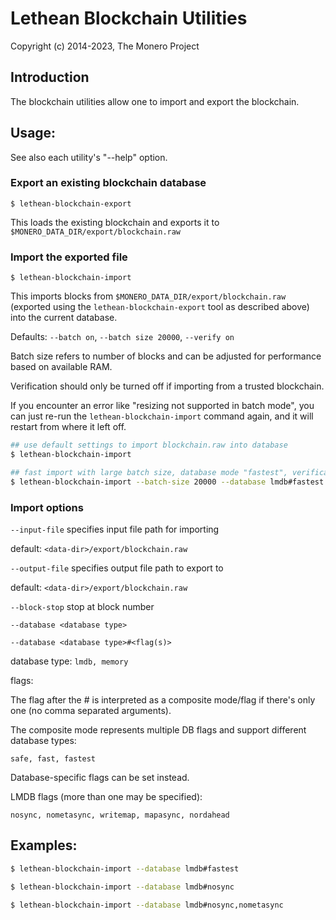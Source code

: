 # Lethean Blockchain Utilities

Copyright (c) 2014-2023, The Monero Project

## Introduction

The blockchain utilities allow one to import and export the blockchain.

## Usage:

See also each utility's "--help" option.

### Export an existing blockchain database

`$ lethean-blockchain-export`

This loads the existing blockchain and exports it to `$MONERO_DATA_DIR/export/blockchain.raw`

### Import the exported file

`$ lethean-blockchain-import`

This imports blocks from `$MONERO_DATA_DIR/export/blockchain.raw` (exported using the
`lethean-blockchain-export` tool as described above) into the current database.

Defaults: `--batch on`, `--batch size 20000`, `--verify on`

Batch size refers to number of blocks and can be adjusted for performance based on available RAM.

Verification should only be turned off if importing from a trusted blockchain.

If you encounter an error like "resizing not supported in batch mode", you can just re-run
the `lethean-blockchain-import` command again, and it will restart from where it left off.

```bash
## use default settings to import blockchain.raw into database
$ lethean-blockchain-import

## fast import with large batch size, database mode "fastest", verification off
$ lethean-blockchain-import --batch-size 20000 --database lmdb#fastest --verify off

```

### Import options

`--input-file`
specifies input file path for importing

default: `<data-dir>/export/blockchain.raw`

`--output-file`
specifies output file path to export to

default: `<data-dir>/export/blockchain.raw`

`--block-stop`
stop at block number

`--database <database type>`

`--database <database type>#<flag(s)>`

database type: `lmdb, memory`

flags:

The flag after the # is interpreted as a composite mode/flag if there's only
one (no comma separated arguments).

The composite mode represents multiple DB flags and support different database types:

`safe, fast, fastest`

Database-specific flags can be set instead.

LMDB flags (more than one may be specified):

`nosync, nometasync, writemap, mapasync, nordahead`

## Examples:

```bash
$ lethean-blockchain-import --database lmdb#fastest

$ lethean-blockchain-import --database lmdb#nosync

$ lethean-blockchain-import --database lmdb#nosync,nometasync
```
